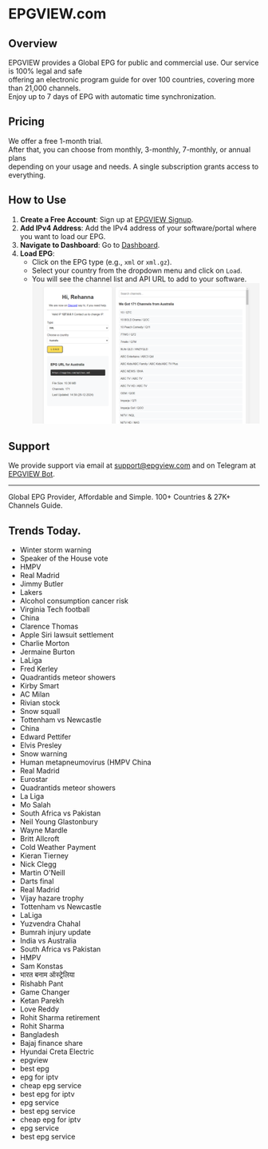# EPGVIEW.com



## Overview
EPGVIEW provides a Global EPG for public and commercial use. Our service is 100% legal and safe\
offering an electronic program guide for over 100 countries, covering more than 21,000 channels.\
Enjoy up to 7 days of EPG with automatic time synchronization.

## Pricing
We offer a free 1-month trial. \
After that, you can choose from monthly, 3-monthly, 7-monthly, or annual plans \
depending on your usage and needs. A single subscription grants access to everything.

## How to Use
1. **Create a Free Account**: Sign up at [EPGVIEW Signup](https://epgview.com/signup.php).
2. **Add IPv4 Address**: Add the IPv4 address of your software/portal where you want to load our EPG.
3. **Navigate to Dashboard**: Go to [Dashboard](https://epgview.com/dashboard.php).
4. **Load EPG**:
   - Click on the EPG type (e.g., `xml` or `xml.gz`).
   - Select your country from the dropdown menu and click on `Load`.
   - You will see the channel list and API URL to add to your software.
![EPGVIEW](img/dashboard.png)
## Support
We provide support via email at [support@epgview.com](mailto:support@epgview.com) and on Telegram at [EPGVIEW Bot](https://t.me/epgview_bot).

---

Global EPG Provider, Affordable and Simple. 100+ Countries & 27K+ Channels Guide.

## Trends Today.

- Winter storm warning
- Speaker of the House vote
- HMPV
- Real Madrid
- Jimmy Butler
- Lakers
- Alcohol consumption cancer risk
- Virginia Tech football
- China
- Clarence Thomas
- Apple Siri lawsuit settlement
- Charlie Morton
- Jermaine Burton
- LaLiga
- Fred Kerley
- Quadrantids meteor showers
- Kirby Smart
- AC Milan
- Rivian stock
- Snow squall
- Tottenham vs Newcastle
- China
- Edward Pettifer
- Elvis Presley
- Snow warning
- Human metapneumovirus (HMPV China
- Real Madrid
- Eurostar
- Quadrantids meteor showers
- La Liga
- Mo Salah
- South Africa vs Pakistan
- Neil Young Glastonbury
- Wayne Mardle
- Britt Allcroft
- Cold Weather Payment
- Kieran Tierney
- Nick Clegg
- Martin O'Neill
- Darts final
- Real Madrid
- Vijay hazare trophy
- Tottenham vs Newcastle
- LaLiga
- Yuzvendra Chahal
- Bumrah injury update
- India vs Australia
- South Africa vs Pakistan
- HMPV
- Sam Konstas
- भारत बनाम ऑस्ट्रेलिया
- Rishabh Pant
- Game Changer
- Ketan Parekh
- Love Reddy
- Rohit Sharma retirement
- Rohit Sharma
- Bangladesh
- Bajaj finance share
- Hyundai Creta Electric
- epgview
- best epg
- epg for iptv
- cheap epg service
- best epg for iptv
- epg service
- best epg service
- cheap epg for iptv
- epg service
- best epg service
